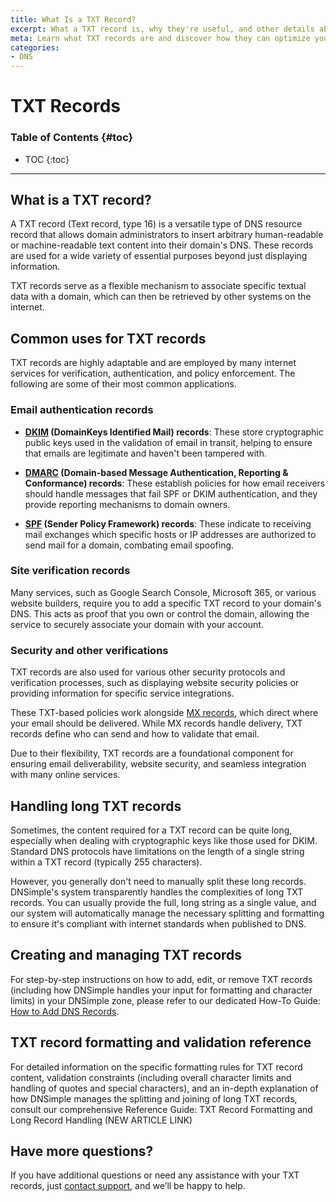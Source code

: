 ```yaml
---
title: What Is a TXT Record?
excerpt: What a TXT record is, why they're useful, and other details about how we manage them.
meta: Learn what TXT records are and discover how they can optimize your domain's DNS settings effectively.
categories:
- DNS
---
```


# TXT Records

### Table of Contents {#toc}

* TOC
{:toc}

---

## What is a TXT record?

A TXT record (Text record, type 16) is a versatile type of DNS resource record that allows domain administrators to insert arbitrary human-readable or machine-readable text content into their domain's DNS. These records are used for a wide variety of essential purposes beyond just displaying information.

TXT records serve as a flexible mechanism to associate specific textual data with a domain, which can then be retrieved by other systems on the internet.

## Common uses for TXT records
TXT records are highly adaptable and are employed by many internet services for verification, authentication, and policy enforcement. The following are some of their most common applications.

### Email authentication records
- **[DKIM](/articles/dkim-record/) (DomainKeys Identified Mail) records**: These store cryptographic public keys used in the validation of email in transit, helping to ensure that emails are legitimate and haven't been tampered with.

- **[DMARC](/articles/dkim-record/) (Domain-based Message Authentication, Reporting & Conformance) records**: These establish policies for how email receivers should handle messages that fail SPF or DKIM authentication, and they provide reporting mechanisms to domain owners.

- **[SPF](/articles/spf-record/) (Sender Policy Framework) records**: These indicate to receiving mail exchanges which specific hosts or IP addresses are authorized to send mail for a domain, combating email spoofing.

### Site verification records 
Many services, such as Google Search Console, Microsoft 365, or various website builders, require you to add a specific TXT record to your domain's DNS. This acts as proof that you own or control the domain, allowing the service to securely associate your domain with your account.

### Security and other verifications 
TXT records are also used for various other security protocols and verification processes, such as displaying website security policies or providing information for specific service integrations.

These TXT-based policies work alongside [MX records](/articles/mx-record/), which direct where your email should be delivered. While MX records handle delivery, TXT records define who can send and how to validate that email. 

Due to their flexibility, TXT records are a foundational component for ensuring email deliverability, website security, and seamless integration with many online services.

## Handling long TXT records
Sometimes, the content required for a TXT record can be quite long, especially when dealing with cryptographic keys like those used for DKIM. Standard DNS protocols have limitations on the length of a single string within a TXT record (typically 255 characters).

However, you generally don't need to manually split these long records. DNSimple's system transparently handles the complexities of long TXT records. You can usually provide the full, long string as a single value, and our system will automatically manage the necessary splitting and formatting to ensure it's compliant with internet standards when published to DNS.

## Creating and managing TXT records
For step-by-step instructions on how to add, edit, or remove TXT records (including how DNSimple handles your input for formatting and character limits) in your DNSimple zone, please refer to our dedicated How-To Guide: [How to Add DNS Records](/articles/how-to-add-dns-records/).

## TXT record formatting and validation reference
For detailed information on the specific formatting rules for TXT record content, validation constraints (including overall character limits and handling of quotes and special characters), and an in-depth explanation of how DNSimple manages the splitting and joining of long TXT records, consult our comprehensive Reference Guide: TXT Record Formatting and Long Record Handling (NEW ARTICLE LINK)

## Have more questions?
If you have additional questions or need any assistance with your TXT records, just [contact support](https://dnsimple.com/feedback), and we’ll be happy to help.
